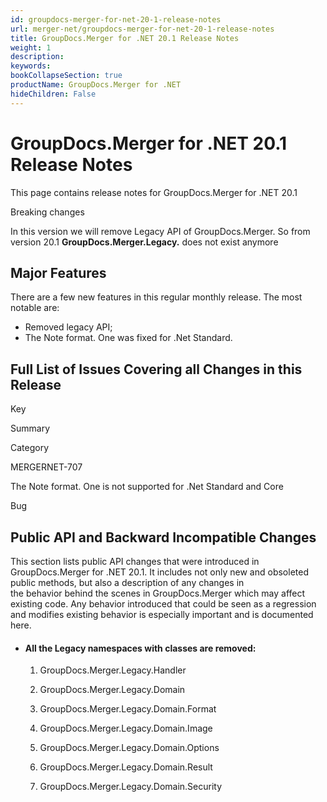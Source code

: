 ```yaml
---
id: groupdocs-merger-for-net-20-1-release-notes
url: merger-net/groupdocs-merger-for-net-20-1-release-notes
title: GroupDocs.Merger for .NET 20.1 Release Notes
weight: 1
description: 
keywords: 
bookCollapseSection: true
productName: GroupDocs.Merger for .NET
hideChildren: False
---
```


# GroupDocs.Merger for .NET 20.1 Release Notes

This page contains release notes for GroupDocs.Merger for .NET 20.1

Breaking changes

In this version we will remove Legacy API of GroupDocs.Merger. So from version 20.1 **GroupDocs.Merger.Legacy.** does not exist anymore

## Major Features

There are a few new features in this regular monthly release. The most notable are:

*   Removed legacy API;
*   The Note format. One was fixed for .Net Standard.

## Full List of Issues Covering all Changes in this Release

Key

Summary

Category

MERGERNET-707

The Note format. One is not supported for .Net Standard and Core

Bug

## Public API and Backward Incompatible Changes

This section lists public API changes that were introduced in GroupDocs.Merger for .NET 20.1. It includes not only new and obsoleted public methods, but also a description of any changes in the behavior behind the scenes in GroupDocs.Merger which may affect existing code. Any behavior introduced that could be seen as a regression and modifies existing behavior is especially important and is documented here.

*   #### All the Legacy namespaces with classes are removed:
    
    1.  GroupDocs.Merger.Legacy.Handler
        
    2.  GroupDocs.Merger.Legacy.Domain
        
    3.  GroupDocs.Merger.Legacy.Domain.Format
        
    4.  GroupDocs.Merger.Legacy.Domain.Image
        
    5.  GroupDocs.Merger.Legacy.Domain.Options
        
    6.  GroupDocs.Merger.Legacy.Domain.Result
        
    7.  GroupDocs.Merger.Legacy.Domain.Security
